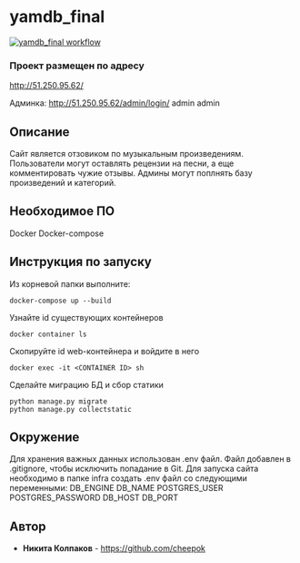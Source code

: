 # yamdb_final
[![yamdb_final workflow](https://github.com/cheepok/yamdb_final/actions/workflows/yamdb_workflow.yml/badge.svg?branch=master)](https://github.com/cheepok/yamdb_final/actions/workflows/yamdb_workflow.yml)

### Проект размещен по адресу
http://51.250.95.62/

Админка:
http://51.250.95.62/admin/login/
admin
admin

## Описание
Сайт является отзовиком по музыкальным произведениям. Пользователи могут оставлять рецензии на песни, а еще комментировать чужие отзывы.
Админы могут поплнять базу произведений и категорий.

## Необходимое ПО

Docker
Docker-compose

## Инструкция по запуску

Из корневой папки выполните:
```
docker-compose up --build
```
Узнайте id существующих контейнеров
```
docker container ls
```
Скопируйте id web-контейнера и войдите в него
```
docker exec -it <CONTAINER ID> sh
```
Сделайте миграцию БД и сбор статики
```
python manage.py migrate
python manage.py collectstatic
```
## Окружение
Для хранения важных данных использован .env файл. Файл добавлен в .gitignore, чтобы исключить попадание в Git. 
Для запуска сайта необходимо в папке infra создать .env файл со следующими переменными:
DB_ENGINE
DB_NAME
POSTGRES_USER
POSTGRES_PASSWORD
DB_HOST
DB_PORT  

## Автор

* **Никита Колпаков** - https://github.com/cheepok
